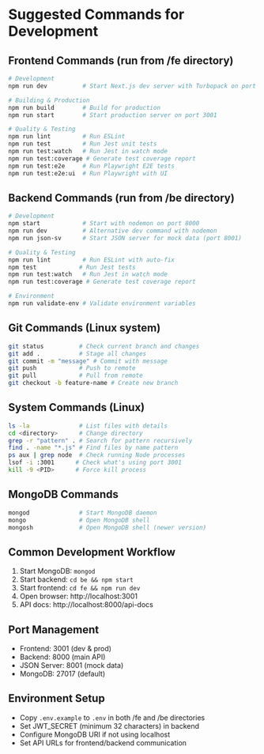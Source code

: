 # Suggested Commands for Development

## Frontend Commands (run from /fe directory)
```bash
# Development
npm run dev          # Start Next.js dev server with Turbopack on port 3001

# Building & Production
npm run build        # Build for production
npm run start        # Start production server on port 3001

# Quality & Testing  
npm run lint         # Run ESLint
npm run test         # Run Jest unit tests
npm run test:watch   # Run Jest in watch mode
npm run test:coverage # Generate test coverage report
npm run test:e2e     # Run Playwright E2E tests
npm run test:e2e:ui  # Run Playwright with UI
```

## Backend Commands (run from /be directory)
```bash
# Development
npm start            # Start with nodemon on port 8000
npm run dev          # Alternative dev command with nodemon
npm run json-sv      # Start JSON server for mock data (port 8001)

# Quality & Testing
npm run lint         # Run ESLint with auto-fix
npm test            # Run Jest tests
npm run test:watch   # Run Jest in watch mode
npm run test:coverage # Generate test coverage report

# Environment
npm run validate-env # Validate environment variables
```

## Git Commands (Linux system)
```bash
git status          # Check current branch and changes
git add .           # Stage all changes
git commit -m "message" # Commit with message
git push            # Push to remote
git pull            # Pull from remote
git checkout -b feature-name # Create new branch
```

## System Commands (Linux)
```bash
ls -la              # List files with details
cd <directory>      # Change directory
grep -r "pattern" . # Search for pattern recursively
find . -name "*.js" # Find files by name pattern
ps aux | grep node  # Check running Node processes
lsof -i :3001      # Check what's using port 3001
kill -9 <PID>      # Force kill process
```

## MongoDB Commands
```bash
mongod              # Start MongoDB daemon
mongo               # Open MongoDB shell
mongosh             # Open MongoDB shell (newer version)
```

## Common Development Workflow
1. Start MongoDB: `mongod`
2. Start backend: `cd be && npm start`
3. Start frontend: `cd fe && npm run dev`
4. Open browser: http://localhost:3001
5. API docs: http://localhost:8000/api-docs

## Port Management
- Frontend: 3001 (dev & prod)
- Backend: 8000 (main API)
- JSON Server: 8001 (mock data)
- MongoDB: 27017 (default)

## Environment Setup
- Copy `.env.example` to `.env` in both /fe and /be directories
- Set JWT_SECRET (minimum 32 characters) in backend
- Configure MongoDB URI if not using localhost
- Set API URLs for frontend/backend communication